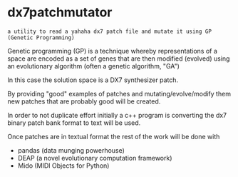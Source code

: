 # dx7patchmutator
    a utility to read a yahaha dx7 patch file and mutate it using GP (Genetic Programming)


Genetic programming (GP) is a technique whereby representations of a space are encoded as a set of genes that are then modified (evolved) using an evolutionary algorithm (often a genetic algorithm, "GA")


In this case the solution space is a DX7 synthesizer patch.

By providing "good" examples of patches and mutating/evolve/modify them new patches that are probably good will be created.

In order to not duplicate effort initially a c++ program is converting the dx7 binary patch  bank format to text will be used.

Once patches are in textual format the rest of the work will be done with
* pandas   (data munging powerhouse)
* DEAP     (a novel evolutionary computation framework)
* Mido     (MIDI Objects for Python)



